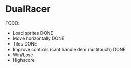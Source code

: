 # DualRacer

TODO:
- Load sprites DONE
- Move horizontally DONE
- Tiles DONE
- Improve controls (cant handle dem multitouch) DONE
- Win/Lose 
- Highscore
